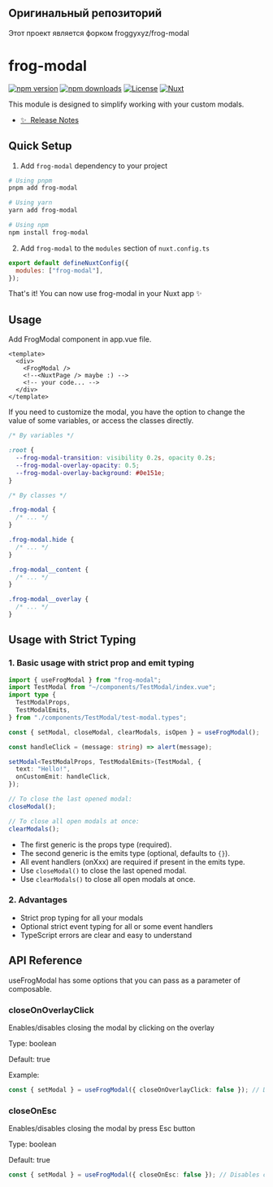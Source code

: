 <!--
Get your module up and running quickly.

Find and replace all on all files (CMD+SHIFT+F):
- Name: My Module
- Package name: my-module
- Description: My new Nuxt module
-->

## Оригинальный репозиторий

Этот проект является форком froggyxyz/frog-modal

# frog-modal

[![npm version][npm-version-src]][npm-version-href]
[![npm downloads][npm-downloads-src]][npm-downloads-href]
[![License][license-src]][license-href]
[![Nuxt][nuxt-src]][nuxt-href]

This module is designed to simplify working with your custom modals.

- [✨ &nbsp;Release Notes](/CHANGELOG.md)
  <!-- - [🏀 Online playground](https://stackblitz.com/github/your-org/my-module?file=playground%2Fapp.vue) -->
  <!-- - [📖 &nbsp;Documentation](https://example.com) -->

## Quick Setup

1. Add `frog-modal` dependency to your project

```bash
# Using pnpm
pnpm add frog-modal

# Using yarn
yarn add frog-modal

# Using npm
npm install frog-modal
```

2. Add `frog-modal` to the `modules` section of `nuxt.config.ts`

```js
export default defineNuxtConfig({
  modules: ["frog-modal"],
});
```

That's it! You can now use frog-modal in your Nuxt app ✨

## Usage

Add FrogModal component in app.vue file.

```vue
<template>
  <div>
    <FrogModal />
    <!--<NuxtPage /> maybe :) -->
    <!-- your code... -->
  </div>
</template>
```

If you need to customize the modal, you have the option to change the value of some variables, or access the classes directly.

```css
/* By variables */

:root {
  --frog-modal-transition: visibility 0.2s, opacity 0.2s;
  --frog-modal-overlay-opacity: 0.5;
  --frog-modal-overlay-background: #0e151e;
}

/* By classes */

.frog-modal {
  /* ... */
}

.frog-modal.hide {
  /* ... */
}

.frog-modal__content {
  /* ... */
}

.frog-modal__overlay {
  /* ... */
}
```

## Usage with Strict Typing

### 1. Basic usage with strict prop and emit typing

```ts
import { useFrogModal } from "frog-modal";
import TestModal from "~/components/TestModal/index.vue";
import type {
  TestModalProps,
  TestModalEmits,
} from "./components/TestModal/test-modal.types";

const { setModal, closeModal, clearModals, isOpen } = useFrogModal();

const handleClick = (message: string) => alert(message);

setModal<TestModalProps, TestModalEmits>(TestModal, {
  text: "Hello!",
  onCustomEmit: handleClick,
});

// To close the last opened modal:
closeModal();

// To close all open modals at once:
clearModals();
```

- The first generic is the props type (required).
- The second generic is the emits type (optional, defaults to `{}`).
- All event handlers (onXxx) are required if present in the emits type.
- Use `closeModal()` to close the last opened modal.
- Use `clearModals()` to close all open modals at once.

### 2. Advantages

- Strict prop typing for all your modals
- Optional strict event typing for all or some event handlers
- TypeScript errors are clear and easy to understand

## API Reference

useFrogModal has some options that you can pass as a parameter of composable.

### closeOnOverlayClick

Enables/disables closing the modal by clicking on the overlay

Type: boolean

Default: true

Example:

```typescript
const { setModal } = useFrogModal({ closeOnOverlayClick: false }); // Disables closing modal by clicking on the overlay
```

### closeOnEsc

Enables/disables closing the modal by press Esc button

Type: boolean

Default: true

```typescript
const { setModal } = useFrogModal({ closeOnEsc: false }); // Disables closing modal by pressing Esc button
```

<!-- Badges -->

[npm-version-src]: https://img.shields.io/npm/v/rubillex_frog-modal/latest.svg?style=flat&colorA=020420&colorB=00DC82
[npm-version-href]: https://npmjs.com/package/rubillex_frog-modal
[npm-downloads-src]: https://img.shields.io/npm/dm/rubillex_frog-modal.svg?style=flat&colorA=18181B&colorB=28CF8D
[npm-downloads-href]: https://npmjs.com/package/rubillex_frog-modal
[license-src]: https://img.shields.io/npm/l/rubillex_frog-modal.svg?style=flat&colorA=18181B&colorB=28CF8D
[license-href]: https://npmjs.com/package/rubillex_frog-modal
[nuxt-src]: https://img.shields.io/badge/Nuxt-18181B?logo=nuxt.js
[nuxt-href]: https://nuxt.com
